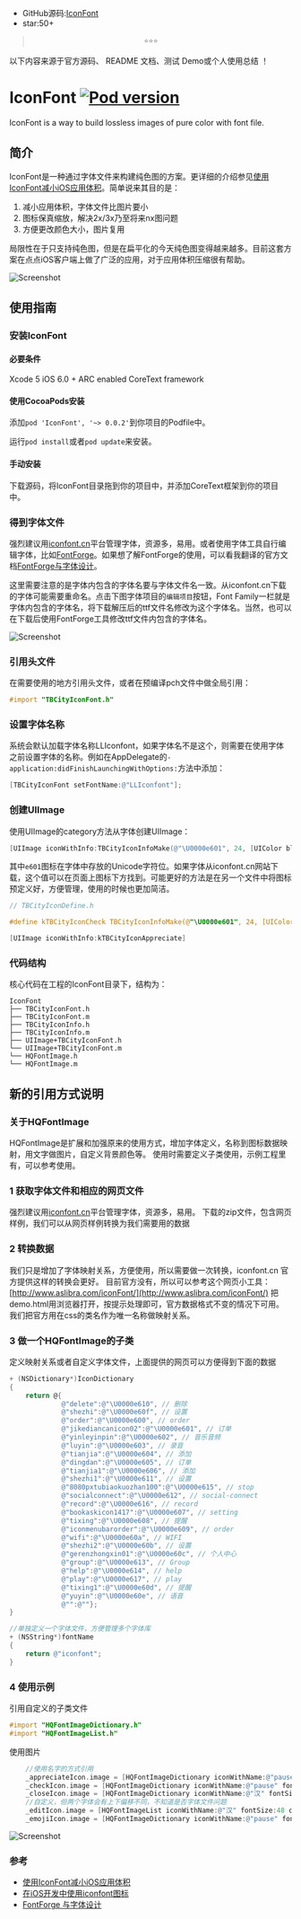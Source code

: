 * GitHub源码:[IconFont](https://github.com/JohnWong/IconFont)
* star:50+

>                                 ⭐️⭐️⭐️ 
以下内容来源于官方源码、 README 文档、测试 Demo或个人使用总结 ！

# IconFont [![Pod version](https://badge.fury.io/co/IconFont.svg)](http://badge.fury.io/co/IconFont)

IconFont is a way to build lossless images of pure color with font file.

## 简介

IconFont是一种通过字体文件来构建纯色图的方案。更详细的介绍参见[使用IconFont减小iOS应用体积](http://johnwong.github.io/mobile/2015/04/03/using-icon-font-in-ios.html)。简单说来其目的是：

1. 减小应用体积，字体文件比图片要小
2. 图标保真缩放，解决2x/3x乃至将来nx图问题
3. 方便更改颜色大小，图片复用

局限性在于只支持纯色图，但是在扁平化的今天纯色图变得越来越多。目前这套方案在点点iOS客户端上做了广泛的应用，对于应用体积压缩很有帮助。

![Screenshot](http://upload-images.jianshu.io/upload_images/2648731-db1dc2a24aa0ca07.png?imageMogr2/auto-orient/strip%7CimageView2/2/w/1240)

## 使用指南

### 安装IconFont

#### 必要条件

Xcode 5
iOS 6.0 +
ARC enabled
CoreText framework

#### 使用CocoaPods安装

添加`pod 'IconFont', '~> 0.0.2'`到你项目的Podfile中。

运行`pod install`或者`pod update`来安装。

#### 手动安装

下载源码，将IconFont目录拖到你的项目中，并添加CoreText框架到你的项目中。

### 得到字体文件

强烈建议用[iconfont.cn](http://iconfont.cn/)平台管理字体，资源多，易用。或者使用字体工具自行编辑字体，比如[FontForge](http://fontforge.github.io/en-US/)。如果想了解FontForge的使用，可以看我翻译的官方文档[FontForge与字体设计](http://designwithfontforge.com/zh-CN/index.html)。

这里需要注意的是字体内包含的字体名要与字体文件名一致。从iconfont.cn下载的字体可能需要重命名。点击下图字体项目的`编辑项目`按钮，Font Family一栏就是字体内包含的字体名，将下载解压后的ttf文件名修改为这个字体名。当然，也可以在下载后使用FontForge工具修改ttf文件内包含的字体名。

![Screenshot](http://upload-images.jianshu.io/upload_images/2648731-5a499f86f167e3cc.png?imageMogr2/auto-orient/strip%7CimageView2/2/w/1240)

### 引用头文件

在需要使用的地方引用头文件，或者在预编译pch文件中做全局引用：

```objective-c
#import "TBCityIconFont.h"
```

### 设置字体名称

系统会默认加载字体名称LLIconfont，如果字体名不是这个，则需要在使用字体之前设置字体的名称。例如在AppDelegate的`-application:didFinishLaunchingWithOptions:`方法中添加：

```objective-c
[TBCityIconFont setFontName:@"LLIconfont"];
```

### 创建UIImage

使用UIImage的category方法从字体创建UIImage：

```objective-c
[UIImage iconWithInfo:TBCityIconInfoMake(@"\U0000e601", 24, [UIColor blackColor])]
```
其中`e601`图标在字体中存放的Unicode字符位。如果字体从iconfont.cn网站下载，这个值可以在页面上图标下方找到。可能更好的方法是在另一个文件中将图标预定义好，方便管理，使用的时候也更加简洁。

```objective-c
// TBCityIconDefine.h

#define kTBCityIconCheck TBCityIconInfoMake(@"\U0000e601", 24, [UIColor blackColor])
```

```objective-c
[UIImage iconWithInfo:kTBCityIconAppreciate]
```

### 代码结构

核心代码在工程的IconFont目录下，结构为：

```
IconFont
├── TBCityIconFont.h
├── TBCityIconFont.m
├── TBCityIconInfo.h
├── TBCityIconInfo.m
├── UIImage+TBCityIconFont.h
└── UIImage+TBCityIconFont.m
└── HQFontImage.h
└── HQFontImage.m
```

## 新的引用方式说明

### 关于HQFontImage

HQFontImage是扩展和加强原来的使用方式，增加字体定义，名称到图标数据映射，用文字做图片，自定义背景颜色等。
使用时需要定义子类使用，示例工程里有，可以参考使用。

### 1 获取字体文件和相应的网页文件

强烈建议用[iconfont.cn](http://iconfont.cn/)平台管理字体，资源多，易用。
下载的zip文件，包含网页样例，我们可以从网页样例转换为我们需要用的数据

### 2 转换数据

我们只是增加了字体映射关系，方便使用，所以需要做一次转换，iconfont.cn 官方提供这样的转换会更好。
目前官方没有，所以可以参考这个网页小工具：
[http://www.aslibra.com/iconFont/](http://www.aslibra.com/iconFont/)
把demo.html用浏览器打开，按提示处理即可，官方数据格式不变的情况下可用。
我们把官方用在css的类名作为唯一名称做映射关系。

### 3 做一个HQFontImage的子类

定义映射关系或者自定义字体文件，上面提供的网页可以方便得到下面的数据

```objective-c
+ (NSDictionary*)IconDictionary
{
    return @{
             @"delete":@"\U0000e610", // 删除
             @"shezhi":@"\U0000e60f", // 设置
             @"order":@"\U0000e600", // order
             @"jikediancanicon02":@"\U0000e601", // 订单
             @"yinleyinpin":@"\U0000e602", // 音乐音频
             @"luyin":@"\U0000e603", // 录音
             @"tianjia":@"\U0000e604", // 添加
             @"dingdan":@"\U0000e605", // 订单
             @"tianjia1":@"\U0000e606", // 添加
             @"shezhi1":@"\U0000e611", // 设置
             @"8080pxtubiaokuozhan100":@"\U0000e615", // stop
             @"socialconnect":@"\U0000e612", // social-connect
             @"record":@"\U0000e616", // record
             @"bookaskicon1417":@"\U0000e607", // setting
             @"tixing":@"\U0000e608", // 提醒
             @"iconmenubarorder":@"\U0000e609", // order
             @"wifi":@"\U0000e60a", // WIFI
             @"shezhi2":@"\U0000e60b", // 设置
             @"gerenzhongxin01":@"\U0000e60c", // 个人中心 
             @"group":@"\U0000e613", // Group 
             @"help":@"\U0000e614", // help 
             @"play":@"\U0000e617", // play 
             @"tixing1":@"\U0000e60d", // 提醒 
             @"yuyin":@"\U0000e60e", // 语音 
             @"":@""};
}

//单独定义一个字体文件，方便管理多个字体库
+ (NSString*)fontName
{
    return @"iconfont";
}
```

### 4 使用示例

引用自定义的子类文件
```objective-c
#import "HQFontImageDictionary.h"
#import "HQFontImageList.h"
```

使用图片
```objective-c
    //使用名字的方式引用
    _appreciateIcon.image = [HQFontImageDictionary iconWithName:@"pause" fontSize:48 color:[UIColor redColor] inset:UIEdgeInsetsMake(10, 10, 10, 10)];
    _checkIcon.image = [HQFontImageDictionary iconWithName:@"pause" fontSize:48 color:[UIColor blueColor] padding:0.3 withBackgroundColor:[UIColor yellowColor]];
    _closeIcon.image = [HQFontImageDictionary iconWithName:@"汉" fontSize:48 color:[UIColor redColor]];
    //自定义，但两个字体会有上下偏移不同，不知道是否字体文件问题
    _editIcon.image = [HQFontImageList iconWithName:@"汉" fontSize:48 color:[UIColor redColor]];
    _emojiIcon.image = [HQFontImageDictionary iconWithName:@"pause" fontSize:48 color:[UIColor redColor] withBackgroundColor:[UIColor blackColor]];
```

![Screenshot](http://upload-images.jianshu.io/upload_images/2648731-1a44ce397fbe88c3.png?imageMogr2/auto-orient/strip%7CimageView2/2/w/1240)





### 参考

* [使用IconFont减小iOS应用体积](http://johnwong.github.io/mobile/2015/04/03/using-icon-font-in-ios.html)
* [在iOS开发中使用iconfont图标](http://www.jianshu.com/p/3b10bb95b332)
* [FontForge 与字体设计](http://designwithfontforge.com/zh-CN/)
